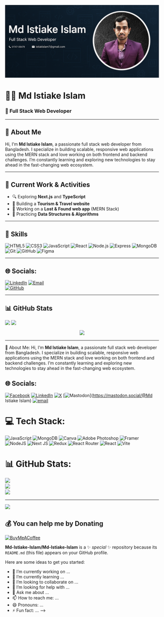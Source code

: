 <img src="https://github.com/Md-Istiake-Islam/Md-Istiake-Islam/blob/main/Create%20a%20GitHub%20prof.png"/>


# 👨‍💻 Md Istiake Islam  
### 🚀 Full Stack Web Developer  

---

## 🧠 About Me

Hi, I’m **Md Istiake Islam**, a passionate full stack web developer from Bangladesh. I specialize in building scalable, responsive web applications using the MERN stack and love working on both frontend and backend challenges. I’m constantly learning and exploring new technologies to stay ahead in the fast-changing web ecosystem.

---

## 🔭 Current Work & Activities

- 🔍 Exploring **Next.js** and **TypeScript**
- 🧳 Building a **Tourism & Travel website**
- 💼 Working on a **Lost & Found web app** (MERN Stack)
- 🎯 Practicing **Data Structures & Algorithms**

---

## 🚀 Skills

<p align="left">
  <img src="https://cdn.jsdelivr.net/gh/devicons/devicon/icons/html5/html5-original.svg" height="40" alt="HTML5" />
  <img src="https://cdn.jsdelivr.net/gh/devicons/devicon/icons/css3/css3-original.svg" height="40" alt="CSS3" />
  <img src="https://cdn.jsdelivr.net/gh/devicons/devicon/icons/javascript/javascript-original.svg" height="40" alt="JavaScript" />
  <img src="https://cdn.jsdelivr.net/gh/devicons/devicon/icons/react/react-original.svg" height="40" alt="React" />
  <img src="https://cdn.jsdelivr.net/gh/devicons/devicon/icons/nodejs/nodejs-original.svg" height="40" alt="Node.js" />
  <img src="https://cdn.jsdelivr.net/gh/devicons/devicon/icons/express/express-original.svg" height="40" alt="Express" />
  <img src="https://cdn.jsdelivr.net/gh/devicons/devicon/icons/mongodb/mongodb-original.svg" height="40" alt="MongoDB" />
  <img src="https://cdn.jsdelivr.net/gh/devicons/devicon/icons/git/git-original.svg" height="40" alt="Git" />
  <img src="https://cdn.jsdelivr.net/gh/devicons/devicon/icons/github/github-original.svg" height="40" alt="GitHub" />
  <img src="https://cdn.jsdelivr.net/gh/devicons/devicon/icons/figma/figma-original.svg" height="40" alt="Figma" />
</p>

---

## 🌐 Socials:

[![LinkedIn](https://img.shields.io/badge/LinkedIn-blue?style=for-the-badge&logo=linkedin&logoColor=white)]([https://linkedin.com/in/your-link](https://www.linkedin.com/in/md-istiake-islam-4b36b5371/))  
[![Email](https://img.shields.io/badge/Gmail-D14836?style=for-the-badge&logo=gmail&logoColor=white)](mailto:istiaikislam7@gmail.com)  
[![GitHub](https://img.shields.io/badge/GitHub-100000?style=for-the-badge&logo=github&logoColor=white)](https://github.com/Md-Istiake-Islam
)

---

## 📊 GitHub Stats

<p align="left">
  <img width="48%" src="https://github-readme-stats.vercel.app/api?username=MdIstiakeIslam&show_icons=true&theme=github_dark&hide_border=true" />
  <img width="48%" src="https://github-readme-streak-stats.herokuapp.com/?user=MdIstiakeIslam&theme=github-dark&hide_border=true" />
</p>

<p align="center">
  <img src="https://github-readme-stats.vercel.app/api/top-langs/?username=MdIstiakeIslam&layout=compact&theme=github_dark&hide_border=true" />
</p>

---

 💫 About Me:
Hi, I’m **Md Istiake Islam**, a passionate full stack web developer from Bangladesh. I specialize in building scalable, responsive web applications using the MERN stack and love working on both frontend and backend challenges. I’m constantly learning and exploring new technologies to stay ahead in the fast-changing web ecosystem.


## 🌐 Socials:
[![Facebook](https://img.shields.io/badge/Facebook-%231877F2.svg?logo=Facebook&logoColor=white)](https://facebook.com/istiake.143.18) [![LinkedIn](https://img.shields.io/badge/LinkedIn-%230077B5.svg?logo=linkedin&logoColor=white)](https://linkedin.com/in/md-istiake-islam-4b36b5371) [![X](https://img.shields.io/badge/X-black.svg?logo=X&logoColor=white)](https://x.com/md_istiake) [![Mastodon](https://img.shields.io/badge/-MASTODON-%232B90D9?logo=mastodon&logoColor=white)](https://mastodon.social/@Md Istiake Islam) [![email](https://img.shields.io/badge/Email-D14836?logo=gmail&logoColor=white)](mailto:istiakeislam7@gmail.com) 

# 💻 Tech Stack:
![JavaScript](https://img.shields.io/badge/javascript-%23323330.svg?style=for-the-badge&logo=javascript&logoColor=%23F7DF1E) ![MongoDB](https://img.shields.io/badge/MongoDB-%234ea94b.svg?style=for-the-badge&logo=mongodb&logoColor=white) ![Canva](https://img.shields.io/badge/Canva-%2300C4CC.svg?style=for-the-badge&logo=Canva&logoColor=white) ![Adobe Photoshop](https://img.shields.io/badge/adobe%20photoshop-%2331A8FF.svg?style=for-the-badge&logo=adobe%20photoshop&logoColor=white) ![Framer](https://img.shields.io/badge/Framer-black?style=for-the-badge&logo=framer&logoColor=blue) ![NodeJS](https://img.shields.io/badge/node.js-6DA55F?style=for-the-badge&logo=node.js&logoColor=white) ![Next JS](https://img.shields.io/badge/Next-black?style=for-the-badge&logo=next.js&logoColor=white) ![Redux](https://img.shields.io/badge/redux-%23593d88.svg?style=for-the-badge&logo=redux&logoColor=white) ![React Router](https://img.shields.io/badge/React_Router-CA4245?style=for-the-badge&logo=react-router&logoColor=white) ![React](https://img.shields.io/badge/react-%2320232a.svg?style=for-the-badge&logo=react&logoColor=%2361DAFB) ![Vite](https://img.shields.io/badge/vite-%23646CFF.svg?style=for-the-badge&logo=vite&logoColor=white)
# 📊 GitHub Stats:
![](https://github-readme-stats.vercel.app/api?username=MD-Istiake-Islam&theme=dark&hide_border=false&include_all_commits=false&count_private=false)<br/>
![](https://nirzak-streak-stats.vercel.app/?user=MD-Istiake-Islam&theme=dark&hide_border=false)<br/>
![](https://github-readme-stats.vercel.app/api/top-langs/?username=MD-Istiake-Islam&theme=dark&hide_border=false&include_all_commits=false&count_private=false&layout=compact)

---
[![](https://visitcount.itsvg.in/api?id=MD-Istiake-Islam&icon=0&color=0)](https://visitcount.itsvg.in)

  ## 💰 You can help me by Donating
  [![BuyMeACoffee](https://img.shields.io/badge/Buy%20Me%20a%20Coffee-ffdd00?style=for-the-badge&logo=buy-me-a-coffee&logoColor=black)](https://buymeacoffee.com/text) 

  
<!-- Proudly created with GPRM ( https://gprm.itsvg.in ) -->
**Md-Istiake-Islam/Md-Istiake-Islam** is a ✨ _special_ ✨ repository because its `README.md` (this file) appears on your GitHub profile.

Here are some ideas to get you started:

- 🔭 I’m currently working on ...
- 🌱 I’m currently learning ...
- 👯 I’m looking to collaborate on ...
- 🤔 I’m looking for help with ...
- 💬 Ask me about ...
- 📫 How to reach me: ...
- 😄 Pronouns: ...
- ⚡ Fun fact: ...
-->
